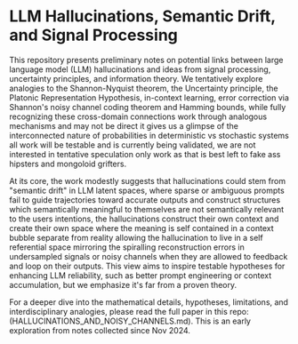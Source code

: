 # LLM Hallucinations, Semantic Drift, and Signal Processing

This repository presents preliminary notes on potential links between large language model (LLM) hallucinations and ideas from signal processing, 
uncertainty principles, and information theory. 
We tentatively explore analogies to the Shannon-Nyquist theorem, the Uncertainty principle, the Platonic Representation Hypothesis, 
in-context learning, error correction via Shannon's noisy channel coding theorem and Hamming bounds, 
while fully recognizing these cross-domain connections work through analogous mechanisms and may not be direct 
it gives us a glimpse of the interconnected nature of probabilities in deterministic vs stochastic systems  
all work will be testable and is currently being validated, we are not interested in tentative speculation only work as that
is best left to fake ass hipsters and mongoloid grifters.

At its core, the work modestly suggests that hallucinations could stem from "semantic drift" in LLM latent spaces, 
where sparse or ambiguous prompts fail to guide trajectories toward accurate outputs and construct structures which
semantically meaningful to themselves are not semantically relevant to the users intentions,
the hallucinations construct their own context and create their own space where the meaning is self contained in
a context bubble separate from reality allowing the hallucination to live in a self referential space 
mirroring the spiralling reconstruction errors in undersampled signals or noisy channels when they are allowed to feedback and loop on their outputs. 
This view aims to inspire testable hypotheses for enhancing LLM reliability, 
such as better prompt engineering or context accumulation, but we emphasize it's far from a proven theory.

For a deeper dive into the mathematical details, hypotheses, limitations, and interdisciplinary analogies, 
please read the full paper in this repo: (HALLUCINATIONS_AND_NOISY_CHANNELS.md). 
This is an early exploration from notes collected since Nov 2024.
